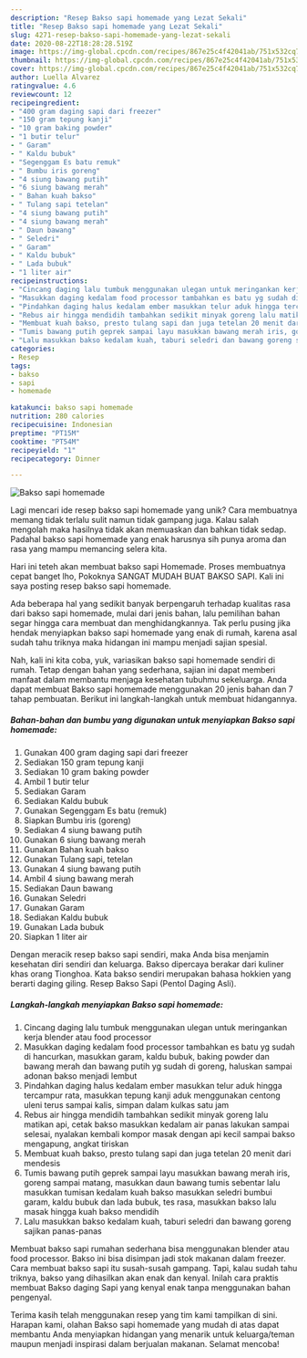 ```yaml
---
description: "Resep Bakso sapi homemade yang Lezat Sekali"
title: "Resep Bakso sapi homemade yang Lezat Sekali"
slug: 4271-resep-bakso-sapi-homemade-yang-lezat-sekali
date: 2020-08-22T18:28:28.519Z
image: https://img-global.cpcdn.com/recipes/867e25c4f42041ab/751x532cq70/bakso-sapi-homemade-foto-resep-utama.jpg
thumbnail: https://img-global.cpcdn.com/recipes/867e25c4f42041ab/751x532cq70/bakso-sapi-homemade-foto-resep-utama.jpg
cover: https://img-global.cpcdn.com/recipes/867e25c4f42041ab/751x532cq70/bakso-sapi-homemade-foto-resep-utama.jpg
author: Luella Alvarez
ratingvalue: 4.6
reviewcount: 12
recipeingredient:
- "400 gram daging sapi dari freezer"
- "150 gram tepung kanji"
- "10 gram baking powder"
- "1 butir telur"
- " Garam"
- " Kaldu bubuk"
- "Segenggam Es batu remuk"
- " Bumbu iris goreng"
- "4 siung bawang putih"
- "6 siung bawang merah"
- " Bahan kuah bakso"
- " Tulang sapi tetelan"
- "4 siung bawang putih"
- "4 siung bawang merah"
- " Daun bawang"
- " Seledri"
- " Garam"
- " Kaldu bubuk"
- " Lada bubuk"
- "1 liter air"
recipeinstructions:
- "Cincang daging lalu tumbuk menggunakan ulegan untuk meringankan kerja blender atau food processor"
- "Masukkan daging kedalam food processor tambahkan es batu yg sudah di hancurkan, masukkan garam, kaldu bubuk, baking powder dan bawang merah dan bawang putih yg sudah di goreng, haluskan sampai adonan bakso menjadi lembut"
- "Pindahkan daging halus kedalam ember masukkan telur aduk hingga tercampur rata, masukkan tepung kanji aduk menggunakan centong uleni terus sampai kalis, simpan dalam kulkas satu jam"
- "Rebus air hingga mendidih tambahkan sedikit minyak goreng lalu matikan api, cetak bakso masukkan kedalam air panas lakukan sampai selesai, nyalakan kembali kompor masak dengan api kecil sampai bakso mengapung, angkat tiriskan"
- "Membuat kuah bakso, presto tulang sapi dan juga tetelan 20 menit dari mendesis"
- "Tumis bawang putih geprek sampai layu masukkan bawang merah iris, goreng sampai matang, masukkan daun bawang tumis sebentar lalu masukkan tumisan kedalam kuah bakso masukkan seledri bumbui garam, kaldu bubuk dan lada bubuk, tes rasa, masukkan bakso lalu masak hingga kuah bakso mendidih"
- "Lalu masukkan bakso kedalam kuah, taburi seledri dan bawang goreng sajikan panas-panas"
categories:
- Resep
tags:
- bakso
- sapi
- homemade

katakunci: bakso sapi homemade 
nutrition: 280 calories
recipecuisine: Indonesian
preptime: "PT15M"
cooktime: "PT54M"
recipeyield: "1"
recipecategory: Dinner

---
```



![Bakso sapi homemade](https://img-global.cpcdn.com/recipes/867e25c4f42041ab/751x532cq70/bakso-sapi-homemade-foto-resep-utama.jpg)

Lagi mencari ide resep bakso sapi homemade yang unik? Cara membuatnya memang tidak terlalu sulit namun tidak gampang juga. Kalau salah mengolah maka hasilnya tidak akan memuaskan dan bahkan tidak sedap. Padahal bakso sapi homemade yang enak harusnya sih punya aroma dan rasa yang mampu memancing selera kita.

Hari ini teteh akan membuat bakso sapi Homemade. Proses membuatnya cepat banget lho, Pokoknya SANGAT MUDAH BUAT BAKSO SAPI. Kali ini saya posting resep bakso sapi homemade.

Ada beberapa hal yang sedikit banyak berpengaruh terhadap kualitas rasa dari bakso sapi homemade, mulai dari jenis bahan, lalu pemilihan bahan segar hingga cara membuat dan menghidangkannya. Tak perlu pusing jika hendak menyiapkan bakso sapi homemade yang enak di rumah, karena asal sudah tahu triknya maka hidangan ini mampu menjadi sajian spesial.


Nah, kali ini kita coba, yuk, variasikan bakso sapi homemade sendiri di rumah. Tetap dengan bahan yang sederhana, sajian ini dapat memberi manfaat dalam membantu menjaga kesehatan tubuhmu sekeluarga. Anda dapat membuat Bakso sapi homemade menggunakan 20 jenis bahan dan 7 tahap pembuatan. Berikut ini langkah-langkah untuk membuat hidangannya.

<!--inarticleads1-->

##### Bahan-bahan dan bumbu yang digunakan untuk menyiapkan Bakso sapi homemade:

1. Gunakan 400 gram daging sapi dari freezer
1. Sediakan 150 gram tepung kanji
1. Sediakan 10 gram baking powder
1. Ambil 1 butir telur
1. Sediakan  Garam
1. Sediakan  Kaldu bubuk
1. Gunakan Segenggam Es batu (remuk)
1. Siapkan  Bumbu iris (goreng)
1. Sediakan 4 siung bawang putih
1. Gunakan 6 siung bawang merah
1. Gunakan  Bahan kuah bakso
1. Gunakan  Tulang sapi, tetelan
1. Gunakan 4 siung bawang putih
1. Ambil 4 siung bawang merah
1. Sediakan  Daun bawang
1. Gunakan  Seledri
1. Gunakan  Garam
1. Sediakan  Kaldu bubuk
1. Gunakan  Lada bubuk
1. Siapkan 1 liter air


Dengan meracik resep bakso sapi sendiri, maka Anda bisa menjamin kesehatan diri sendiri dan keluarga. Bakso dipercaya berakar dari kuliner khas orang Tionghoa. Kata bakso sendiri merupakan bahasa hokkien yang berarti daging giling. Resep Bakso Sapi (Pentol Daging Asli). 

<!--inarticleads2-->

##### Langkah-langkah menyiapkan Bakso sapi homemade:

1. Cincang daging lalu tumbuk menggunakan ulegan untuk meringankan kerja blender atau food processor
1. Masukkan daging kedalam food processor tambahkan es batu yg sudah di hancurkan, masukkan garam, kaldu bubuk, baking powder dan bawang merah dan bawang putih yg sudah di goreng, haluskan sampai adonan bakso menjadi lembut
1. Pindahkan daging halus kedalam ember masukkan telur aduk hingga tercampur rata, masukkan tepung kanji aduk menggunakan centong uleni terus sampai kalis, simpan dalam kulkas satu jam
1. Rebus air hingga mendidih tambahkan sedikit minyak goreng lalu matikan api, cetak bakso masukkan kedalam air panas lakukan sampai selesai, nyalakan kembali kompor masak dengan api kecil sampai bakso mengapung, angkat tiriskan
1. Membuat kuah bakso, presto tulang sapi dan juga tetelan 20 menit dari mendesis
1. Tumis bawang putih geprek sampai layu masukkan bawang merah iris, goreng sampai matang, masukkan daun bawang tumis sebentar lalu masukkan tumisan kedalam kuah bakso masukkan seledri bumbui garam, kaldu bubuk dan lada bubuk, tes rasa, masukkan bakso lalu masak hingga kuah bakso mendidih
1. Lalu masukkan bakso kedalam kuah, taburi seledri dan bawang goreng sajikan panas-panas


Membuat bakso sapi rumahan sederhana bisa menggunakan blender atau food processor. Bakso ini bisa disimpan jadi stok makanan dalam freezer. Cara membuat bakso sapi itu susah-susah gampang. Tapi, kalau sudah tahu triknya, bakso yang dihasilkan akan enak dan kenyal. Inilah cara praktis membuat Bakso daging Sapi yang kenyal enak tanpa menggunakan bahan pengenyal. 

Terima kasih telah menggunakan resep yang tim kami tampilkan di sini. Harapan kami, olahan Bakso sapi homemade yang mudah di atas dapat membantu Anda menyiapkan hidangan yang menarik untuk keluarga/teman maupun menjadi inspirasi dalam berjualan makanan. Selamat mencoba!
